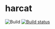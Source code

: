 # harcat

![Build](https://github.com/c000/harcat/workflows/Build/badge.svg)
[![Build status](https://ci.appveyor.com/api/projects/status/gbxnc5gbc2ub4a4c/branch/master?svg=true)](https://ci.appveyor.com/project/c000/harcat/branch/master)
